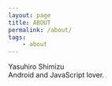 ```yaml
---
layout: page
title: ABOUT
permalink: /about/
tags:
    - about
---
```


Yasuhiro Shimizu  
Android and JavaScript lover.
